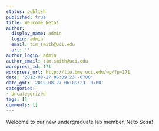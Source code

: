 ```yaml
---
status: publish
published: true
title: Welcome Neto!
author:
  display_name: admin
  login: admin
  email: tim.smith@uci.edu
  url: ''
author_login: admin
author_email: tim.smith@uci.edu
wordpress_id: 171
wordpress_url: http://liu.bme.uci.edu/wp/?p=171
date: '2012-08-27 06:09:23 -0700'
date_gmt: '2012-08-27 06:09:23 -0700'
categories:
- Uncategorized
tags: []
comments: []
---
```

<p>Welcome to our new undergraduate lab member, Neto Sosa!</p>

